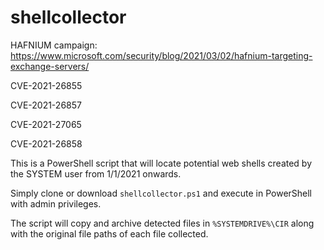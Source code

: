 # shellcollector

HAFNIUM campaign: https://www.microsoft.com/security/blog/2021/03/02/hafnium-targeting-exchange-servers/
<p>CVE-2021-26855</p>
<p>CVE-2021-26857<p>
<p>CVE-2021-27065<p>
<p>CVE-2021-26858<p>

This is a PowerShell script that will locate potential web shells created by the SYSTEM user from 1/1/2021 onwards.

Simply clone or download `shellcollector.ps1` and execute in PowerShell with admin privileges.

The script will copy and archive detected files in `%SYSTEMDRIVE%\CIR` along with the original file paths of each file collected.
